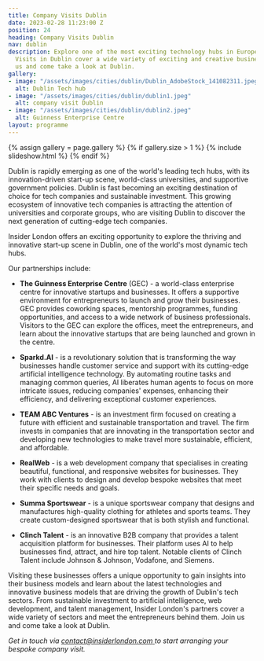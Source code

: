 ```yaml
---
title: Company Visits Dublin
date: 2023-02-28 11:23:00 Z
position: 24
heading: Company Visits Dublin
nav: dublin
description: Explore one of the most exciting technology hubs in Europe. Our Company
  Visits in Dublin cover a wide variety of exciting and creative businesses. Join
  us and come take a look at Dublin.
gallery:
- image: "/assets/images/cities/dublin/Dublin_AdobeStock_141082311.jpeg"
  alt: Dublin Tech hub
- image: "/assets/images/cities/dublin/dublin1.jpeg"
  alt: company visit Dublin
- image: "/assets/images/cities/dublin/dublin2.jpeg"
  alt: Guinness Enterprise Centre
layout: programme
---
```


{% assign gallery = page.gallery %}
{% if gallery.size > 1 %}
  {% include slideshow.html %}
{% endif %}

Dublin is rapidly emerging as one of the world's leading tech hubs, with its innovation-driven start-up scene, world-class universities, and supportive government policies. Dublin is fast becoming an exciting destination of choice for tech companies and sustainable investment. This growing ecosystem of innovative tech companies is attracting the attention of universities and corporate groups, who are visiting Dublin to discover the next generation of cutting-edge tech companies.

Insider London offers an exciting opportunity to explore the thriving and innovative start-up scene in Dublin, one of the world's most dynamic tech hubs. 

Our partnerships include:

* **The Guinness Enterprise Centre** (GEC) - a world-class enterprise centre for innovative startups and businesses. It offers a supportive environment for entrepreneurs to launch and grow their businesses. GEC provides coworking spaces, mentorship programmes, funding opportunities, and access to a wide network of business professionals. Visitors to the GEC can explore the offices, meet the entrepreneurs, and learn about the innovative startups that are being launched and grown in the centre.
* **Sparkd.AI** - is a revolutionary solution that is transforming the way businesses handle customer service and support with its cutting-edge artificial intelligence technology. By automating routine tasks and managing common queries, AI liberates human agents to focus on more intricate issues, reducing companies' expenses, enhancing their efficiency, and delivering exceptional customer experiences.  
* **TEAM ABC Ventures** - is an investment firm focused on creating a future with efficient and sustainable transportation and travel. The firm invests in companies that are innovating in the transportation sector and developing new technologies to make travel more sustainable, efficient, and affordable.

* **RealWeb** - is a web development company that specialises in creating beautiful, functional, and responsive websites for businesses. They work with clients to design and develop bespoke websites that meet their specific needs and goals.
* **Summa Sportswear** -  is a unique sportswear company that designs and manufactures high-quality clothing for athletes and sports teams. They create custom-designed sportswear that is both stylish and functional.
* **Clinch Talent** - is an innovative B2B company that provides a talent acquisition platform for businesses. Their platform uses AI to help businesses find, attract, and hire top talent. Notable clients of Clinch Talent include Johnson & Johnson, Vodafone, and Siemens. 


Visiting these businesses offers a unique opportunity to gain insights into their business models and learn about the latest technologies and innovative business models that are driving the growth of Dublin's tech sectors.  From sustainable investment to artificial intelligence, web development, and talent management, Insider London's partners cover a wide variety of sectors and meet the entrepreneurs behind them. Join us and come take a look at Dublin.

_Get in touch via [contact@insiderlondon.com ](mailto:contact@insiderlondon.com) to start arranging your bespoke company visit._
